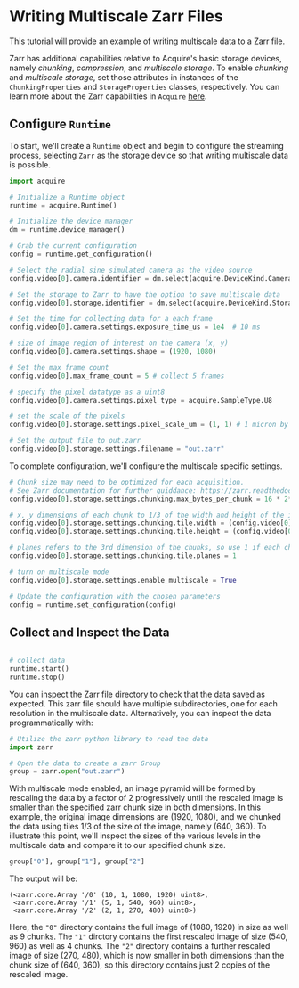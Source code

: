 # Writing Multiscale Zarr Files

This tutorial will provide an example of writing multiscale data to a Zarr file.

Zarr has additional capabilities relative to Acquire's basic storage devices, namely _chunking_, _compression_, and _multiscale storage_. To enable _chunking_ and _multiscale storage_, set those attributes in instances of the `ChunkingProperties` and `StorageProperties` classes, respectively. You can learn more about the Zarr capabilities in `Acquire` [here](https://github.com/acquire-project/acquire-driver-zarr).

## Configure `Runtime`
To start, we'll create a `Runtime` object and begin to configure the streaming process, selecting `Zarr` as the storage device so that writing multiscale data is possible.

```python
import acquire

# Initialize a Runtime object
runtime = acquire.Runtime()

# Initialize the device manager
dm = runtime.device_manager()

# Grab the current configuration
config = runtime.get_configuration() 

# Select the radial sine simulated camera as the video source
config.video[0].camera.identifier = dm.select(acquire.DeviceKind.Camera, "simulated: radial sin") 

# Set the storage to Zarr to have the option to save multiscale data
config.video[0].storage.identifier = dm.select(acquire.DeviceKind.Storage, "Zarr")

# Set the time for collecting data for a each frame
config.video[0].camera.settings.exposure_time_us = 1e4  # 10 ms

# size of image region of interest on the camera (x, y)
config.video[0].camera.settings.shape = (1920, 1080)

# Set the max frame count
config.video[0].max_frame_count = 5 # collect 5 frames

# specify the pixel datatype as a uint8
config.video[0].camera.settings.pixel_type = acquire.SampleType.U8

# set the scale of the pixels
config.video[0].storage.settings.pixel_scale_um = (1, 1) # 1 micron by 1 micron

# Set the output file to out.zarr
config.video[0].storage.settings.filename = "out.zarr"
```

To complete configuration, we'll configure the multiscale specific settings.

```python
# Chunk size may need to be optimized for each acquisition. 
# See Zarr documentation for further guiddance: https://zarr.readthedocs.io/en/stable/tutorial.html#chunk-optimizations
config.video[0].storage.settings.chunking.max_bytes_per_chunk = 16 * 2**20 # 16 MB

# x, y dimensions of each chunk to 1/3 of the width and height of the image, generating 9 chunks
config.video[0].storage.settings.chunking.tile.width = (config.video[0].camera.settings.shape[0] // 3)
config.video[0].storage.settings.chunking.tile.height = (config.video[0].camera.settings.shape[1] // 3)

# planes refers to the 3rd dimension of the chunks, so use 1 if each chunk is 2D
config.video[0].storage.settings.chunking.tile.planes = 1

# turn on multiscale mode
config.video[0].storage.settings.enable_multiscale = True

# Update the configuration with the chosen parameters 
config = runtime.set_configuration(config) 
```
## Collect and Inspect the Data
```python

# collect data
runtime.start()
runtime.stop()
```

You can inspect the Zarr file directory to check that the data saved as expected. This zarr file should have multiple subdirectories, one for each resolution in the multiscale data. Alternatively, you can inspect the data programmatically with:

```python
# Utilize the zarr python library to read the data
import zarr

# Open the data to create a zarr Group
group = zarr.open("out.zarr")
```
With multiscale mode enabled, an image pyramid will be formed by rescaling the data by a factor of 2 progressively until the rescaled image is smaller than the specified zarr chunk size in both dimensions. In this example, the original image dimensions are (1920, 1080), and we chunked the data using tiles 1/3 of the size of the image, namely (640, 360). To illustrate this point, we'll inspect the sizes of the various levels in the multiscale data and compare it to our specified chunk size.

```python
group["0"], group["1"], group["2"]
```
The output will be:
```
(<zarr.core.Array '/0' (10, 1, 1080, 1920) uint8>,
 <zarr.core.Array '/1' (5, 1, 540, 960) uint8>,
 <zarr.core.Array '/2' (2, 1, 270, 480) uint8>)
```
Here, the `"0"` directory contains the full image of (1080, 1920) in size as well as 9 chunks. The `"1"` dirctory contains the first rescaled image of size (540, 960) as well as 4 chunks. The `"2"` directory contains a further rescaled image of size (270, 480), which is now smaller in both dimensions than the chunk size of (640, 360), so this directory contains just 2 copies of the rescaled image.
